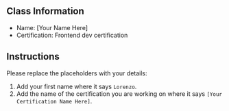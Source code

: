 ## Class Information
- Name: [Your Name Here]  
- Certification: Frontend dev certification 

## Instructions
Please replace the placeholders with your details:
1. Add your first name where it says `Lorenzo`.  
2. Add the name of the certification you are working on where it says `[Your Certification Name Here]`.  
